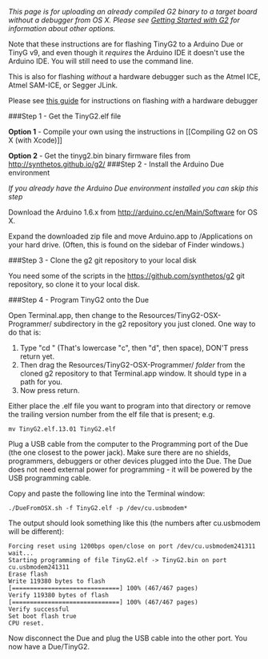 _This page is for uploading an already compiled G2 binary to a target board without a debugger from OS X. Please see [Getting Started with G2](Getting-Started-with-G2) for information about other options._

Note that these instructions are for flashing TinyG2 to a Arduino Due or TinyG v9, and even though it *requires* the Arduino IDE it doesn't use the Arduino IDE. You will still need to use the command line.

This is also for flashing *without* a hardware debugger such as the Atmel ICE, Atmel SAM-ICE, or Segger JLink.

Please see [this guide](Debugging-G2-on-OSX-with-GDB-and-Atmel-ICE#flashing-the-firmware-onto-the-board) for instructions on flashing *with* a hardware debugger

###Step 1 - Get the TinyG2.elf file

**Option 1** - Compile your own using the instructions in [[Compiling G2 on OS X (with Xcode)]]

**Option 2** - Get the tinyg2.bin binary firmware files from http://synthetos.github.io/g2/
###Step 2 - Install the Arduino Due environment

_If you already have the Arduino Due environment installed you can skip this step_

Download the Arduino 1.6.x from http://arduino.cc/en/Main/Software for OS X.

Expand the downloaded zip file and move Arduino.app to /Applications on your hard drive. (Often, this is found on the sidebar of Finder windows.)

###Step 3 - Clone the g2 git repository to your local disk

You need some of the scripts in the https://github.com/synthetos/g2 git repository, so clone it to your local disk.

###Step 4 - Program TinyG2 onto the Due

Open Terminal.app, then change to the Resources/TinyG2-OSX-Programmer/ subdirectory in the g2 repository you just cloned.  One way to do that is:

1. Type "cd " (That's lowercase "c", then "d", then space), DON'T press return yet.
2. Then drag the Resources/TinyG2-OSX-Programmer/ *folder* from the cloned g2 repository to that Terminal.app window. It should type in a path for you.
3. Now press return.

Either place the .elf file you want to program into that directory or remove the trailing version number from the elf file that is present; e.g. 

	mv TinyG2.elf.13.01 TinyG2.elf

Plug a USB cable from the computer to the Programming port of the Due (the one closest to the power jack). Make sure there are no shields, programmers, debuggers or other devices plugged into the Due. The Due does not need external power for programming - it will be powered by the USB programming cable.

Copy and paste the following line into the Terminal window:

	./DueFromOSX.sh -f TinyG2.elf -p /dev/cu.usbmodem*

The output should look something like this (the numbers after cu.usbmodem will be different):

	Forcing reset using 1200bps open/close on port /dev/cu.usbmodem241311
	wait...
	Starting programming of file TinyG2.elf -> TinyG2.bin on port cu.usbmodem241311
	Erase flash
	Write 119380 bytes to flash
	[==============================] 100% (467/467 pages)
	Verify 119380 bytes of flash
	[==============================] 100% (467/467 pages)
	Verify successful
	Set boot flash true
	CPU reset.

Now disconnect the Due and plug the USB cable into the other port. You now have a Due/TinyG2.